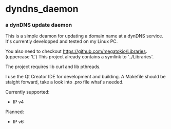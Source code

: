 # dyndns_daemon

### a dynDNS update daemon

This is a simple deamon for updating a domain name at a dynDNS service.
It's currently developped and tested on my Linux PC.

You also need to checkout https://github.com/megatokio/Libraries. (uppercase 'L')
This project already contains a symlink to '../Libraries'.

The project requires lib curl and lib pthreads.

I use the Qt Creator IDE for development and building.
A Makefile should be staight forward, take a look into .pro file what's needed.

Currently supported:
* IP v4

Planned:
* IP v6


